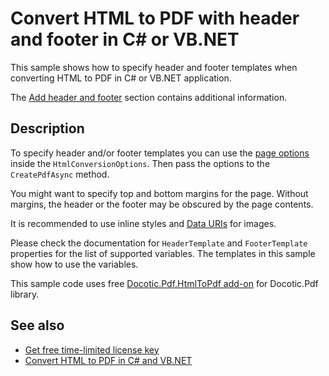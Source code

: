 # Convert HTML to PDF with header and footer in C# or VB.NET
This sample shows how to specify header and footer templates when converting HTML to PDF in C# or VB.NET application.

The [Add header and footer](https://bitmiracle.com/pdf-library/html-pdf/#header-footer) section contains additional information.

## Description

To specify header and/or footer templates you can use the [page options](https://api.docotic.com/htmltopdf/pdfpageoptions) inside the `HtmlConversionOptions`. Then pass the options to the `CreatePdfAsync` method.

You might want to specify top and bottom margins for the page. Without margins, the header or the footer may be obscured by the page contents.

It is recommended to use inline styles and [Data URIs](https://en.wikipedia.org/wiki/Data_URI_scheme) for images.

Please check the documentation for `HeaderTemplate` and `FooterTemplate` properties for the list of supported variables. The templates in this sample show how to use the variables.

This sample code uses free [Docotic.Pdf.HtmlToPdf add-on](https://www.nuget.org/packages/BitMiracle.Docotic.Pdf.HtmlToPdf/) for Docotic.Pdf library.

## See also
* [Get free time-limited license key](https://bitmiracle.com/pdf-library/download)
* [Convert HTML to PDF in C# and VB.NET](https://bitmiracle.com/pdf-library/html-pdf/convert)
